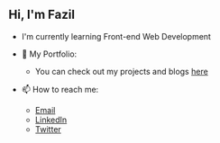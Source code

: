 ## Hi, I'm Fazil
- I'm currently learning Front-end Web Development

- 🧾 My Portfolio:
  - You can check out my projects and blogs [here]()
  
- 📫 How to reach me:
  - [Email](mailto:mdif4900@email.com)
  - [LinkedIn](https://www.linkedin.com/in/kj-fazil/)
  - [Twitter](https://twitter.com/fazil490)

